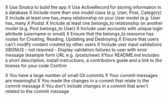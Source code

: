 X Use Sinatra to build the app
 X Use ActiveRecord for storing information in a database
 X Include more than one model class (e.g. User, Post, Category)
 X Include at least one has_many relationship on your User model (e.g. User has_many X Posts)
 X Include at least one belongs_to relationship on another model (e.g. Post belongs_to User)
X Include user accounts with unique login attribute (username or email)
 X Ensure that the belongs_to resource has routes for Creating, Reading, Updating and Destroying
 X Ensure that users can't modify content created by other users
 X Include user input validations
 XBONUS - not required - Display validation failures to user with error message (example form URL e.g. /posts/new)
 XYour README.md includes a short description, install instructions, a contributors guide and a link to the license for your code
Confirm

 X You have a large number of small Git commits
 X Your commit messages are meaningful
 X You made the changes in a commit that relate to the commit message
 X You don't include changes in a commit that aren't related to the commit message
